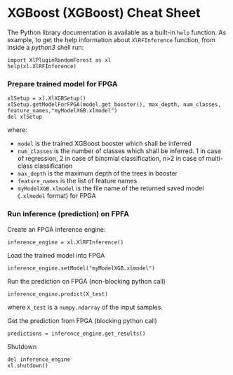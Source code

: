# XGBoost (XGBoost) Cheat Sheet

The Python library documentation is available as a built-in ```help``` function. As example, to get the help information about `XlRFInference` function, from inside a *python3* shell run:

```
import XlPluginRandomForest as xl
help(xl.XlRFInference)
```

### Prepare trained model for FPGA

```
xlSetup = xl.XlXGBSetup()
xlSetup.getModelForFPGA(model.get_booster(), max_depth, num_classes, feature_names,"myModelXGB.xlmodel")
del xlSetup
```
where:
* `model` is the trained XGBoost booster which shall be inferred
* `num_classes` is the number of classes which shall be inferred. 1 in case of regression, 2 in case of binomial classification, n>2 in case of multi-class classification
* `max_depth` is the maximum depth of the trees in booster
* `feature_names` is the list of feature names
* `myModelXGB.xlmodel` is the file name of the returned saved model (`.xlmodel` format) for FPGA


### Run inference (prediction) on FPFA

Create an FPGA inference engine:
```
inference_engine = xl.XlRFInference()
```

Load the trained model into FPGA
```
inference_engine.setModel("myModelXGB.xlmodel")
```

Run the prediction on FPGA (non-blocking python call)
```
inference_engine.predict(X_test)
```
where `X_test` is a `numpy.ndarray` of the input samples.

Get the prediction from FPGA (blocking python call)
```
predictions = inference_engine.get_results()
```

Shutdown
```
del inference_engine
xl.shutdown()
```
